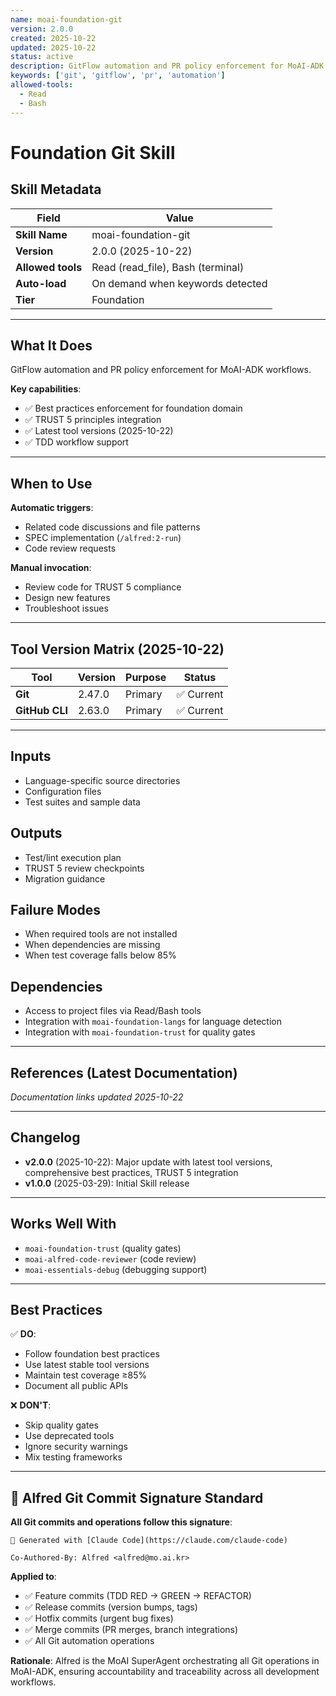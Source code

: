 ```yaml
---
name: moai-foundation-git
version: 2.0.0
created: 2025-10-22
updated: 2025-10-22
status: active
description: GitFlow automation and PR policy enforcement for MoAI-ADK workflows.
keywords: ['git', 'gitflow', 'pr', 'automation']
allowed-tools:
  - Read
  - Bash
---
```


# Foundation Git Skill

## Skill Metadata

| Field | Value |
| ----- | ----- |
| **Skill Name** | moai-foundation-git |
| **Version** | 2.0.0 (2025-10-22) |
| **Allowed tools** | Read (read_file), Bash (terminal) |
| **Auto-load** | On demand when keywords detected |
| **Tier** | Foundation |

---

## What It Does

GitFlow automation and PR policy enforcement for MoAI-ADK workflows.

**Key capabilities**:
- ✅ Best practices enforcement for foundation domain
- ✅ TRUST 5 principles integration
- ✅ Latest tool versions (2025-10-22)
- ✅ TDD workflow support

---

## When to Use

**Automatic triggers**:
- Related code discussions and file patterns
- SPEC implementation (`/alfred:2-run`)
- Code review requests

**Manual invocation**:
- Review code for TRUST 5 compliance
- Design new features
- Troubleshoot issues

---

## Tool Version Matrix (2025-10-22)

| Tool | Version | Purpose | Status |
|------|---------|---------|--------|
| **Git** | 2.47.0 | Primary | ✅ Current |
| **GitHub CLI** | 2.63.0 | Primary | ✅ Current |

---

## Inputs

- Language-specific source directories
- Configuration files
- Test suites and sample data

## Outputs

- Test/lint execution plan
- TRUST 5 review checkpoints
- Migration guidance

## Failure Modes

- When required tools are not installed
- When dependencies are missing
- When test coverage falls below 85%

## Dependencies

- Access to project files via Read/Bash tools
- Integration with `moai-foundation-langs` for language detection
- Integration with `moai-foundation-trust` for quality gates

---

## References (Latest Documentation)

_Documentation links updated 2025-10-22_

---

## Changelog

- **v2.0.0** (2025-10-22): Major update with latest tool versions, comprehensive best practices, TRUST 5 integration
- **v1.0.0** (2025-03-29): Initial Skill release

---

## Works Well With

- `moai-foundation-trust` (quality gates)
- `moai-alfred-code-reviewer` (code review)
- `moai-essentials-debug` (debugging support)

---

## Best Practices

✅ **DO**:
- Follow foundation best practices
- Use latest stable tool versions
- Maintain test coverage ≥85%
- Document all public APIs

❌ **DON'T**:
- Skip quality gates
- Use deprecated tools
- Ignore security warnings
- Mix testing frameworks

---

## 🤖 Alfred Git Commit Signature Standard

**All Git commits and operations follow this signature**:

```
🤖 Generated with [Claude Code](https://claude.com/claude-code)

Co-Authored-By: Alfred <alfred@mo.ai.kr>
```

**Applied to**:
- ✅ Feature commits (TDD RED → GREEN → REFACTOR)
- ✅ Release commits (version bumps, tags)
- ✅ Hotfix commits (urgent bug fixes)
- ✅ Merge commits (PR merges, branch integrations)
- ✅ All Git automation operations

**Rationale**: Alfred is the MoAI SuperAgent orchestrating all Git operations in MoAI-ADK, ensuring accountability and traceability across all development workflows.
